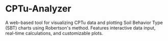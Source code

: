 # CPTu-Analyzer
A web-based tool for visualizing CPTu data and plotting Soil Behavior Type (SBT) charts using Robertson's method. Features interactive data input, real-time calculations, and customizable plots.
